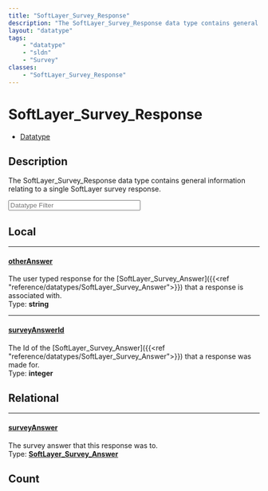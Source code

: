 ```yaml
---
title: "SoftLayer_Survey_Response"
description: "The SoftLayer_Survey_Response data type contains general information relating to a single SoftLayer survey response."
layout: "datatype"
tags:
    - "datatype"
    - "sldn"
    - "Survey"
classes:
    - "SoftLayer_Survey_Response"
---
```


# SoftLayer_Survey_Response
<div id='service-datatype'>
    <ul id='sldn-reference-tabs'>
        <li id='datatype'> <a href='/reference/datatypes/SoftLayer_Survey_Response' >Datatype</a></li>
    </ul>
</div>

## Description 
The SoftLayer_Survey_Response data type contains general information relating to a single SoftLayer survey response. 





<!-- Filer BEGIN -->
<div class="view-filters">
        <div class="clearfix">
            <div class="search-input-box">
                <input placeholder="Datatype Filter" onkeyup="titleSearch(inputId='prop-input', divId='properties', elementClass='prop-row')" 
                    type="text" id="prop-input" value="" size="30" maxlength="128" class="form-text">
            </div>
        </div>
</div>
<!-- Filer END -->

<div id="properties" class="content">
<div id="localProperties" class="prop-content" >

## Local
<div class="prop-row">

-----
[otherAnswer]: #otheranswer
#### [otherAnswer]
The user typed response for the [SoftLayer_Survey_Answer]({{<ref "reference/datatypes/SoftLayer_Survey_Answer">}}) that a response is associated with.  
<span class="type-label">Type: </span>**string**


</div>
<div class="prop-row">

-----
[surveyAnswerId]: #surveyanswerid
#### [surveyAnswerId]
The Id of the [SoftLayer_Survey_Answer]({{<ref "reference/datatypes/SoftLayer_Survey_Answer">}}) that a response was made for.  
<span class="type-label">Type: </span>**integer**


</div>
</div>
<!-- LOCAL PROPERTY END -->

<div id="relationalProperties"  class="prop-content" >

## Relational
<div class="prop-row">

-----
[surveyAnswer]: #surveyanswer
#### [surveyAnswer]
The survey answer that this response was to.  
<span class="type-label">Type: </span>**<a href='/reference/datatypes/SoftLayer_Survey_Answer'>SoftLayer_Survey_Answer </a>**


</div>

## Count
</div>


